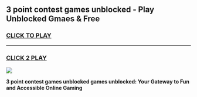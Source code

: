 
## 3 point contest games unblocked - Play Unblocked Gmaes & Free
<h3>
<a href="https://news.freeplayer.one?title=3_point_contest_games_unblocked&ref=16F">CLICK TO PLAY</a></h3>
<hr>

<h3>
<a href="https://news.freeplayer.one?title=3_point_contest_games_unblocked&ref=16F">CLICK 2 PLAY</a>
  
</h3>

<a href="https://news.freeplayer.one?title=3_point_contest_games_unblocked&ref=16F/"><img src="https://clearcache.store/games.png"></a>


**3 point contest games unblocked games unblocked: Your Gateway to Fun and Accessible Online Gaming**
